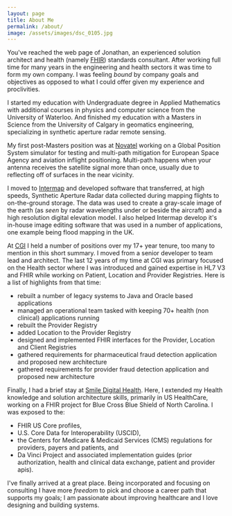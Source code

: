 ```yaml
---
layout: page
title: About Me
permalink: /about/
image: /assets/images/dsc_0105.jpg
---
```


You've reached the web page of Jonathan, an experienced solution architect and health (namely [FHIR](https://www.healthit.gov/sites/default/files/2019-08/ONCFHIRFSWhatIsFHIR.pdf)) standards consultant.  After working full time for many years in the engineering and health sectors it was time to form my own company.  I was feeling _bound_ by company goals and objectives as opposed to what I could offer given my experience and proclivities.

I started my education with Undergraduate degree in Applied Mathematics with additional courses in physics and computer science from the University of Waterloo.  And finished my education with a Masters in Science from the University of Calgary in geomatics engineering, specializing in synthetic aperture radar remote sensing.  

My first post-Masters position was at [Novatel](https://novatel.com) working on a Global Position System simulator for testing and multi-path mitigation for European Space Agency and aviation inflight positioning.  Multi-path happens when your antenna receives the satellite signal more than once, usually due to reflecting off of surfaces in the near vicinity. 

I moved to [Intermap](https://www.intermap.com/) and developed software that transferred, at high speeds, Synthetic Aperture Radar data collected during mapping flights to on-the-ground storage.  The data was used to create a gray-scale image of the earth (as _seen_ by radar wavelengths under or beside the aircraft) and a high resolution digital elevation model.  I also helped Intermap develop it's in-house image editing software that was used in a number of applications, one example being flood mapping in the UK.

At [CGI](https://cgi.comhttps://www.cgi.com/en) I held a number of positions over my 17+ year tenure, too many to mention in this short summary.  I moved from a senior developer to team lead and architect.  The last 12 years of my time at CGI was primary focused on the Health sector where I was introduced and gained expertise in HL7 V3 and FHIR while working on Patient, Location and Provider Registries.  Here is a list of highlights from that time:
* rebuilt a number of legacy systems to Java and Oracle based applications
* managed an operational team tasked with keeping 70+ health (non clinical) applications running
* rebuilt the Provider Registry
* added Location to the Provider Registry
* designed and implemented FHIR interfaces for the Provider, Location and Client Registries
* gathered requirements for pharmaceutical fraud detection application and proposed new architecture 
* gathered requirements for provider fraud detection application and proposed new architecture 

Finally, I had a brief stay at [Smile Digital Health](https://www.smiledigitalhealth.com/).  Here, I extended my Health knowledge and solution architecture skills, primarily in US HealthCare, working on a FHIR project for Blue Cross Blue Shield of North Carolina.  I was exposed to the: 
* FHIR US Core profiles, 
* U.S. Core Data for Interoperability (USCID), 
* the Centers for Medicare & Medicaid Services (CMS) regulations for providers, payers and patients, and 
* Da Vinci Project and associated implementation guides (prior authorization, health and clinical data exchange, patient and provider apis).

I've finally arrived at a great place.  Being incorporated and focusing on consulting I have more _freedom_ to pick and choose a career path that supports my goals; I am passionate about improving healthcare and I love designing and building systems.